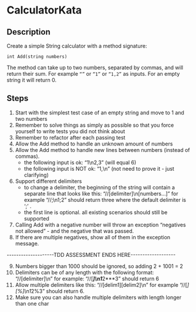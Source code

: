 # CalculatorKata

## Description

Create a simple String calculator with a method signature:

```
int Add(string numbers)
```

The method can take up to two numbers, separated by commas, and will return their sum. For example `“”` or `“1”`
or `“1,2”` as inputs.
For an empty string it will return 0.

## Steps

1. Start with the simplest test case of an empty string and move to 1 and two numbers
2. Remember to solve things as simply as possible so that you force yourself to write tests you did not think about
3. Remember to refactor after each passing test
4. Allow the Add method to handle an unknown amount of numbers
5. Allow the Add method to handle new lines between numbers (instead of commas).
    - the following input is ok:  “1\n2,3”  (will equal 6)
    - the following input is NOT ok:  “1,\n” (not need to prove it - just clarifying)
6. Support different delimiters
    - to change a delimiter, the beginning of the string will contain a separate line that looks like this:
      “//[delimiter]\n[numbers…]” for example “//;\n1;2” should return three where the default delimiter is ‘;’ .
    - the first line is optional. all existing scenarios should still be supported
7. Calling Add with a negative number will throw an exception “negatives not allowed” - and the negative that was
   passed.
8. If there are multiple negatives, show all of them in the exception message.

--------------------TDD ASSESSMENT ENDS HERE-------------------

9. Numbers bigger than 1000 should be ignored, so adding 2 + 1001 = 2
10. Delimiters can be of any length with the following format:  “//[delimiter]\n” for example: “//[***]\n1***2***3”
    should return 6
11. Allow multiple delimiters like this:  “//[delim1][delim2]\n” for example “//[*][%]\n1*2%3” should return 6.
12. Make sure you can also handle multiple delimiters with length longer than one char